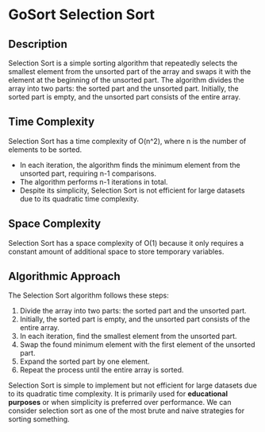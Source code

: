 # GoSort Selection Sort

## Description
Selection Sort is a simple sorting algorithm that repeatedly selects the smallest element from the unsorted part of the array and swaps it with the element at the beginning of the unsorted part. The algorithm divides the array into two parts: the sorted part and the unsorted part. Initially, the sorted part is empty, and the unsorted part consists of the entire array.

## Time Complexity
Selection Sort has a time complexity of O(n^2), where n is the number of elements to be sorted.
- In each iteration, the algorithm finds the minimum element from the unsorted part, requiring n-1 comparisons.
- The algorithm performs n-1 iterations in total.
- Despite its simplicity, Selection Sort is not efficient for large datasets due to its quadratic time complexity.

## Space Complexity
Selection Sort has a space complexity of O(1) because it only requires a constant amount of additional space to store temporary variables.

## Algorithmic Approach
The Selection Sort algorithm follows these steps:
1. Divide the array into two parts: the sorted part and the unsorted part.
2. Initially, the sorted part is empty, and the unsorted part consists of the entire array.
3. In each iteration, find the smallest element from the unsorted part.
4. Swap the found minimum element with the first element of the unsorted part.
5. Expand the sorted part by one element.
6. Repeat the process until the entire array is sorted.

Selection Sort is simple to implement but not efficient for large datasets due to its quadratic time complexity. It is primarily used for __educational purposes__ or when simplicity is preferred over performance. We can consider selection sort as one of the most brute and naive strategies for sorting something.
